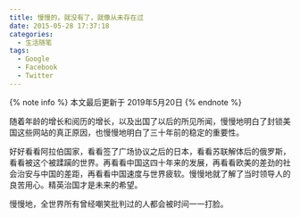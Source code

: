```yaml
---
title: 慢慢的，就没有了，就像从未存在过
date: 2015-05-28 17:37:18
categories:
  - 生活随笔
tags:
  - Google
  - Facebook
  - Twitter
---
```


{% note info %}
本文最后更新于 2019年5月20日
{% endnote %}

随着年龄的增长和阅历的增长，以及出国了以后的所见所闻，慢慢地明白了封锁美国这些网站的真正原因，也慢慢地明白了三十年前的稳定的重要性。

好好看看阿拉伯国家，看看签了广场协议之后的日本，看看苏联解体后的俄罗斯，看看被这个被蹂躏的世界。再看看中国这四十年来的发展，再看看欧美的差劲的社会治安与中国的差距，再看看中国速度与世界疲软。慢慢地就了解了当时领导人的良苦用心。精英治国才是未来的希望。

慢慢地，全世界所有曾经嘲笑批判过的人都会被时间一一打脸。
